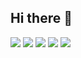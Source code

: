 ## Hi there 👋

<!--
**zanix/zanix** is a ✨ _special_ ✨ repository because its `README.md` (this file) appears on your GitHub profile.
-->

![](http://github-profile-summary-cards.vercel.app/api/cards/profile-details?username=zanix&theme=nord_dark) 
![](http://github-profile-summary-cards.vercel.app/api/cards/repos-per-language?username=zanix&theme=nord_dark)
![](http://github-profile-summary-cards.vercel.app/api/cards/most-commit-language?username=zanix&theme=nord_dark)
![](http://github-profile-summary-cards.vercel.app/api/cards/stats?username=zanix&theme=nord_dark)
![](http://github-profile-summary-cards.vercel.app/api/cards/productive-time?username=zanix&theme=nord_dark&utcOffset=-7)
